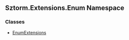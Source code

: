 ## Sztorm.Extensions.Enum Namespace
### Classes
- [EnumExtensions](./Sztorm-Extensions-Enum-EnumExtensions.md 'Sztorm.Extensions.Enum.EnumExtensions')
